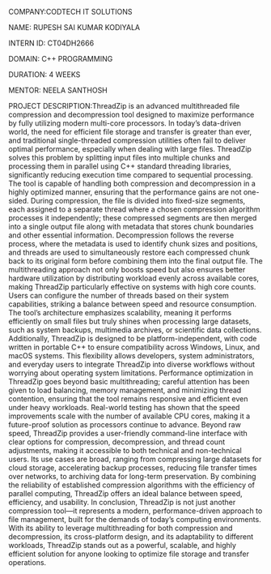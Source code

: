 COMPANY:CODTECH IT SOLUTIONS

NAME: RUPESH SAI KUMAR KODIYALA

INTERN ID: CT04DH2666

DOMAIN: C++ PROGRAMMING

DURATION: 4 WEEKS

MENTOR: NEELA SANTHOSH

PROJECT DESCRIPTION:ThreadZip is an advanced multithreaded file compression and decompression tool designed to maximize performance by fully utilizing modern multi-core processors. In today’s data-driven world, the need for efficient file storage and transfer is greater than ever, and traditional single-threaded compression utilities often fail to deliver optimal performance, especially when dealing with large files. ThreadZip solves this problem by splitting input files into multiple chunks and processing them in parallel using C++ standard threading libraries, significantly reducing execution time compared to sequential processing. The tool is capable of handling both compression and decompression in a highly optimized manner, ensuring that the performance gains are not one-sided. During compression, the file is divided into fixed-size segments, each assigned to a separate thread where a chosen compression algorithm processes it independently; these compressed segments are then merged into a single output file along with metadata that stores chunk boundaries and other essential information. Decompression follows the reverse process, where the metadata is used to identify chunk sizes and positions, and threads are used to simultaneously restore each compressed chunk back to its original form before combining them into the final output file. The multithreading approach not only boosts speed but also ensures better hardware utilization by distributing workload evenly across available cores, making ThreadZip particularly effective on systems with high core counts. Users can configure the number of threads based on their system capabilities, striking a balance between speed and resource consumption. The tool’s architecture emphasizes scalability, meaning it performs efficiently on small files but truly shines when processing large datasets, such as system backups, multimedia archives, or scientific data collections. Additionally, ThreadZip is designed to be platform-independent, with code written in portable C++ to ensure compatibility across Windows, Linux, and macOS systems. This flexibility allows developers, system administrators, and everyday users to integrate ThreadZip into diverse workflows without worrying about operating system limitations. Performance optimization in ThreadZip goes beyond basic multithreading; careful attention has been given to load balancing, memory management, and minimizing thread contention, ensuring that the tool remains responsive and efficient even under heavy workloads. Real-world testing has shown that the speed improvements scale with the number of available CPU cores, making it a future-proof solution as processors continue to advance. Beyond raw speed, ThreadZip provides a user-friendly command-line interface with clear options for compression, decompression, and thread count adjustments, making it accessible to both technical and non-technical users. Its use cases are broad, ranging from compressing large datasets for cloud storage, accelerating backup processes, reducing file transfer times over networks, to archiving data for long-term preservation. By combining the reliability of established compression algorithms with the efficiency of parallel computing, ThreadZip offers an ideal balance between speed, efficiency, and usability. In conclusion, ThreadZip is not just another compression tool—it represents a modern, performance-driven approach to file management, built for the demands of today’s computing environments. With its ability to leverage multithreading for both compression and decompression, its cross-platform design, and its adaptability to different workloads, ThreadZip stands out as a powerful, scalable, and highly efficient solution for anyone looking to optimize file storage and transfer operations.
